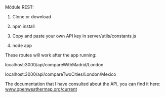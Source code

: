 Módule REST:

1. Clone or download

2. npm install

3. Copy and paste your own API key in server/utils/constants.js

4. node app

These routes will work after the app running:

localhost:3000/api/compareWithMadrid/London

localhost:3000/api/compareTwoCities/London/Mexico

The documentation that I have consulted about the API, you can find it here: www.openweathermap.org/current
